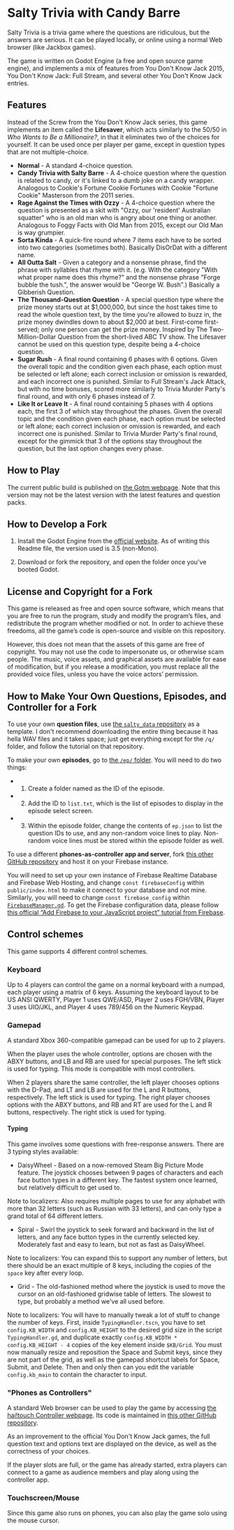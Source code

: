 # Salty Trivia with Candy Barre

Salty Trivia is a trivia game where the questions are ridiculous, but the answers are serious. It can be played locally, or online using a normal Web browser (like Jackbox games).

The game is written on Godot Engine (a free and open source game engine), and implements a mix of features from You Don't Know Jack 2015, You Don't Know Jack: Full Stream, and several other You Don't Know Jack entries.

## Features

Instead of the Screw from the You Don't Know Jack series, this game implements an item called the **Lifesaver**, which acts similarly to the 50/50 in *Who Wants to Be a Millionaire?*, in that it eliminates two of the choices for yourself. It can be used once per player per game, except in question types that are not multiple-choice.

* **Normal** - A standard 4-choice question.
* **Candy Trivia with Salty Barre** - A 4-choice question where the question is related to candy, or it's linked to a dumb joke on a candy wrapper. Analogous to Cookie's Fortune Cookie Fortunes with Cookie "Fortune Cookie" Masterson from the 2011 series.
* **Rage Against the Times with Ozzy** - A 4-choice question where the question is presented as a skit with "Ozzy, our 'resident' Australian squatter" who is an old man who is angry about one thing or another. Analogous to Foggy Facts with Old Man from 2015, except our Old Man is way grumpier.
* **Sorta Kinda** - A quick-fire round where 7 items each have to be sorted into two categories (sometimes both). Basically DisOrDat with a different name.
* **All Outta Salt** - Given a category and a nonsense phrase, find the phrase with syllables that rhyme with it. (e.g. With the category "With what proper name does this rhyme?" and the nonsense phrase "Forge bubble the tush.", the answer would be "George W. Bush".) Basically a Gibberish Question.
* **The Thousand-Question Question** - A special question type where the prize money starts out at $1,000,000, but since the host takes time to read the whole question text, by the time you're allowed to buzz in, the prize money dwindles down to about $2,000 at best. First-come first-served; only one person can get the prize money. Inspired by The Two-Million-Dollar Question from the short-lived ABC TV show. The Lifesaver cannot be used on this question type, despite being a 4-choice question.
* **Sugar Rush** - A final round containing 6 phases with 6 options. Given the overall topic and the condition given each phase, each option must be selected or left alone; each correct inclusion or omission is rewarded, and each incorrect one is punished. Similar to Full Stream's Jack Attack, but with no time bonuses, scored more similarly to Trivia Murder Party's final round, and with only 6 phases instead of 7.
* **Like It or Leave It** - A final round containing 5 phases with 4 options each, the first 3 of which stay throughout the phases. Given the overall topic and the condition given each phase, each option must be selected or left alone; each correct inclusion or omission is rewarded, and each incorrect one is punished. Similar to Trivia Murder Party's final round, except for the gimmick that 3 of the options stay throughout the question, but the last option changes every phase.

## How to Play

The current public build is published on [the Gotm webpage](https://gotm.io/haitouch/salty-trivia). Note that this version may not be the latest version with the latest features and question packs.

## How to Develop a Fork

1. Install the Godot Engine from the [official website](https://godotengine.org). As of writing this Readme file, the version used is 3.5 (non-Mono).

2. Download or fork the repository, and open the folder once you've booted Godot.

## License and Copyright for a Fork

This game is released as free and open source software, which means that you are free to run the program, study and modify the program’s files, and redistribute the program whether modified or not. In order to achieve these freedoms, all the game’s code is open-source and visible on this repository.

However, this does not mean that the assets of this game are free of copyright. You may not use the code to impersonate us, or otherwise scam people. The music, voice assets, and graphical assets are available for ease of modification, but if you release a modification, you must replace all the provided voice files, unless you have the voice actors’ permission.

## How to Make Your Own Questions, Episodes, and Controller for a Fork

To use your own **question files**, use [the `salty_data` repository](https://github.com/JapanYoshi/salty_data) as a template. I don't recommend downloading the entire thing because it has hella WAV files and it takes space; just get everything except for the `/q/` folder, and follow the tutorial on that repository.

To make your own **episodes**, go to [the `/ep/` folder](https://github.com/JapanYoshi/salty/tree/main/ep). You will need to do two things:

* 1. Create a folder named as the ID of the episode.

* 2. Add the ID to `list.txt`, which is the list of episodes to display in the episode select screen.

* 3. Within the episode folder, change the contents of `ep.json` to list the question IDs to use, and any non-random voice lines to play. Non-random voice lines must be stored within the episode folder as well.

To use a different **phones-as-controller app and server**, fork [this other GitHub repository](https://github.com/JapanYoshi/haitouch-firebase) and host it on your Firebase instance.

You will need to set up your own instance of Firebase Realtime Database and Firebase Web Hosting, and change `const firebaseConfig` within `public/index.html` to make it connect to your database and not mine. Similarly, you will need to change `const firebase_config` within [`FirebaseManager.gd`](https://github.com/JapanYoshi/salty/tree/main/FirebaseManager.gd). To get the Firebase configuration data, please follow [this official “Add Firebase to your JavaScript project” tutorial from Firebase](https://firebase.google.com/docs/web/setup).

## Control schemes

This game supports 4 different control schemes.

### Keyboard

Up to 4 players can control the game on a normal keyboard with a numpad, each player using a matrix of 6 keys. Assuming the keyboard layout to be US ANSI QWERTY, Player 1 uses QWE/ASD, Player 2 uses FGH/VBN, Player 3 uses UIO/JKL, and Player 4 uses 789/456 on the Numeric Keypad.

### Gamepad

A standard Xbox 360-compatible gamepad can be used for up to 2 players.

When the player uses the whole controller, options are chosen with the ABXY buttons, and LB and RB are used for special purposes. The left stick is used for typing. This mode is compatible with most controllers.

When 2 players share the same controller, the left player chooses options with the D-Pad, and LT and LB are used for the L and R buttons, respectively. The left stick is used for typing. The right player chooses options with the ABXY buttons, and RB and RT are used for the L and R buttons, respectively. The right stick is used for typing.

#### Typing

This game involves some questions with free-response answers. There are 3 typing styles available:

* DaisyWheel - Based on a now-removed Steam Big Picture Mode feature. The joystick chooses between 9 pages of characters and each face button types in a different key. The fastest system once learned, but relatively difficult to get used to.

Note to localizers: Also requires multiple pages to use for any alphabet with more than 32 letters (such as Russian with 33 letters), and can only type a grand total of 64 different letters.

* Spiral - Swirl the joystick to seek forward and backward in the list of letters, and any face button types in the currently selected key. Moderately fast and easy to learn, but not as fast as DaisyWheel.

Note to localizers: You can expand this to support any number of letters, but there should be an exact multiple of 8 keys, including the copies of the `space` key after every loop.

* Grid - The old-fashioned method where the joystick is used to move the cursor on an old-fashioned gridwise table of letters. The slowest to type, but probably a method we've all used before.

Note to localizers: You will have to manually tweak a lot of stuff to change the number of keys. First, inside `TypingHandler.tscn`, you have to set `config.KB_WIDTH` and `config.KB_HEIGHT` to the desired grid size in the script `TypingHandler.gd`, and duplicate exactly `config.KB_WIDTH * config.KB_HEIGHT - 4` copies of the key element inside `$KB/Grid`. You must now manually resize and reposition the Space and Submit keys, since they are not part of the grid, as well as the gamepad shortcut labels for Space, Submit, and Delete. Then and only then can you edit the variable `config.kb_main` to contain the character to input.

### "Phones as Controllers"

A standard Web browser can be used to play the game by accessing [the hai!touch Controller webpage](https://haitouch.onrender.com). Its code is maintained in [this other GitHub repository](https://github.com/JapanYoshi/haitouch-heroku).

As an improvement to the official You Don't Know Jack games, the full question text and options text are displayed on the device, as well as the correctness of your choices.

If the player slots are full, or the game has already started, extra players can connect to a game as audience members and play along using the controller app.

### Touchscreen/Mouse

Since this game also runs on phones, you can also play the game solo using the mouse cursor.
